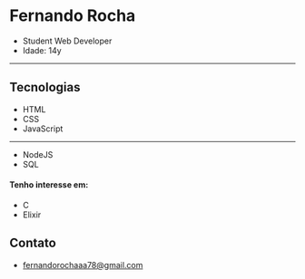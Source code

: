 # Fernando Rocha

- Student Web Developer
- Idade: 14y

<hr>

## Tecnologias

- HTML
- CSS
- JavaScript
-------------------
- NodeJS
- SQL

#### Tenho interesse em:

- C
- Elixir

## Contato
- fernandorochaaa78@gmail.com
